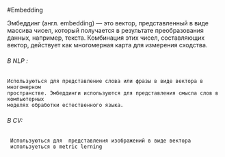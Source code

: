 #Embedding

Эмбеддинг (англ. embedding) — это вектор, представленный в виде массива чисел, который получается в результате преобразования данных, например, текста. Комбинация этих чисел, составляющих вектор, действует как многомерная карта для измерения сходства.
###### В NLP :
	Используються для представление слова или фразы в виде вектора в многомерном 
	пространстве. Эмбеддинги используются для представления смысла слов в компьютерных 
	моделях обработки естественного языка.
###### В CV:
	 Используються для  представления изображений в виде вектора
	 используеться в metric lerning